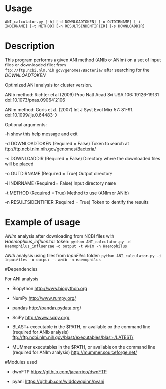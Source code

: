 # Usage 

`ANI_calculator.py [-h] [-d DOWNLOADTOKEN] [-o OUTDIRNAME] [-i INDIRNAME] [-t METHOD] [-n RESULTSINDENTIFIER] [-s DOWNLOADDIR]`

# Description 

This program performs a given ANI method (ANIb or ANIm) on a set of input files or downloaded files from `ftp://ftp.ncbi.nlm.nih.gov/genomes/Bacteria/` after searching for the *DOWNLOADTOKEN*

Optimized ANI analysis for cluster version.

ANIb method: Richter et al (2009) Proc Natl Acad Sci USA 106: 19126-19131 doi:10.1073/pnas.0906412106

ANIm method: Goris et al. (2007) Int J Syst Evol Micr 57: 81-91. doi:10.1099/ijs.0.64483-0

Optional arguments:
 
  -h show this help message and exit

  -d DOWNLOADTOKEN (Required = False)
  			Token to search at ftp://ftp.ncbi.nlm.nih.gov/genomes/Bacteria/

  -s DOWNLOADDIR (Required = False)
  			Directory where the downloaded files will be placed

  -o OUTDIRNAME (Required = True)
  			Output directory
  
  -i INDIRNAME (Required = False) 
            Input directory name
  
  -t METHOD (Required = True)
  			Method to use (ANIm or ANIb)

  -n RESULTSIDENTIFIER (Required = True)
  			Token to identify the results

# Example of usage


*ANIm* analysis after downloading from NCBI files with *Haemophilus_influenzae* token: `python ANI_calculator.py -d Haemophilus_influenzae -o output -t ANIm -n Haemophilus`

*ANIb* analysis using files from *InpuFiles* folder: `python ANI_calculator.py -i InputFiles -o output -t ANIb -n Haemophilus`


#Dependencies

For ANI analysis

* Biopython http://www.biopython.org

* NumPy http://www.numpy.org/

* pandas http://pandas.pydata.org/

* SciPy http://www.scipy.org/

* BLAST+ executable in the $PATH, or available on the command line (required for ANIb analysis) ftp://ftp.ncbi.nlm.nih.gov/blast/executables/blast+/LATEST/

* MUMmer executables in the $PATH, or available on the command line (required for ANIm analysis) http://mummer.sourceforge.net/

#Modules used

* dwnFTP https://github.com/jacarrico/dwnFTP

* pyani  https://github.com/widdowquinn/pyani

